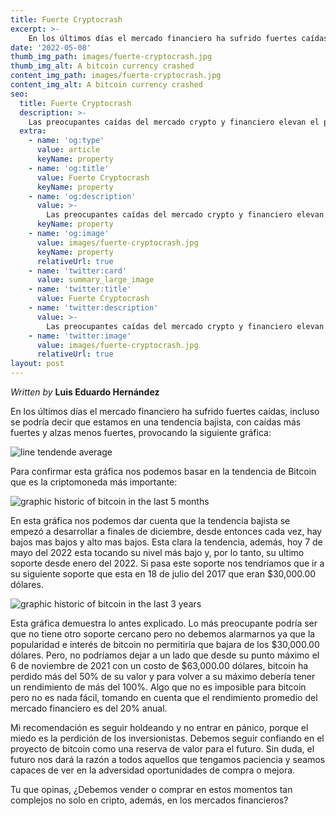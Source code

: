 ```yaml
---
title: Fuerte Cryptocrash
excerpt: >-
    En los últimos días el mercado financiero ha sufrido fuertes caídas, incluso se podría decir que estamos en una tendencia bajista, con caídas más fuertes y alzas menos fuertes, provocando la siguiente gráfica:
date: '2022-05-08'
thumb_img_path: images/fuerte-cryptocrash.jpg
thumb_img_alt: A bitcoin currency crashed   
content_img_path: images/fuerte-cryptocrash.jpg
content_img_alt: A bitcoin currency crashed 
seo:
  title: Fuerte Cryptocrash
  description: >-
    Las preocupantes caídas del mercado crypto y financiero elevan el pánico de inversión y su proyección se pone en duda.
  extra:
    - name: 'og:type'
      value: article
      keyName: property
    - name: 'og:title'
      value: Fuerte Cryptocrash
      keyName: property
    - name: 'og:description'
      value: >-
        Las preocupantes caídas del mercado crypto y financiero elevan el pánico de inversión y su proyección se pone en duda.
      keyName: property
    - name: 'og:image'
      value: images/fuerte-cryptocrash.jpg
      keyName: property
      relativeUrl: true
    - name: 'twitter:card'
      value: summary_large_image
    - name: 'twitter:title'
      value: Fuerte Cryptocrash
    - name: 'twitter:description'
      value: >-
        Las preocupantes caídas del mercado crypto y financiero elevan el pánico de inversión y su proyección se pone en duda.
    - name: 'twitter:image'
      value: images/fuerte-cryptocrash.jpg
      relativeUrl: true
layout: post
---
```


*Written by* **Luis Eduardo Hernández**

En los últimos días el mercado financiero ha sufrido fuertes caídas, incluso se podría decir que estamos en una tendencia bajista, con caídas más fuertes y alzas menos fuertes, provocando la siguiente gráfica:

<img src="https://i.postimg.cc/X7pdmQrt/Imagen-1.jpg" alt="line tendende average">

Para confirmar esta gráfica nos podemos basar en la tendencia de Bitcoin que es la criptomoneda más importante:

<img src="https://i.postimg.cc/dtrrJD99/Imagen-1.png" alt="graphic historic of bitcoin in the last 5 months">

En esta gráfica nos podemos dar cuenta que la tendencia bajista se empezó a desarrollar a finales de diciembre, desde entonces cada vez, hay bajos mas bajos y alto mas bajos. Esta clara la tendencia, además, hoy 7 de mayo del 2022 esta tocando su nivel más bajo y, por lo tanto, su ultimo soporte desde enero del 2022. Si pasa este soporte nos tendríamos que ir a su siguiente soporte que esta en 18 de julio del 2017 que eran $30,000.00 dólares.

<img src="https://i.postimg.cc/bvNt0gf6/Imagen-2.png" alt="graphic historic of bitcoin in the last 3 years">

Esta gráfica demuestra lo antes explicado. Lo más preocupante podría ser que no tiene otro soporte cercano pero no debemos alarmarnos ya que la popularidad e interés de bitcoin no permitiría que bajara de los $30,000.00 dólares. Pero, no podríamos dejar a un lado que desde su punto máximo el 6 de noviembre de 2021 con un costo de $63,000.00 dólares, bitcoin ha perdido más del 50% de su valor y para volver a su máximo debería tener un rendimiento de más del 100%. Algo que no es imposible para bitcoin pero no es nada fácil, tomando en cuenta que el rendimiento promedio del mercado financiero es del 20% anual.

Mi recomendación es seguir holdeando y no entrar en pánico, porque el miedo es la perdición de los inversionistas. Debemos seguir confiando en el proyecto de bitcoin como una reserva de valor para el futuro. Sin duda, el futuro nos dará la razón a todos aquellos que tengamos paciencia y seamos capaces de ver en la adversidad oportunidades de compra o mejora.

Tu que opinas, ¿Debemos vender o comprar en estos momentos tan complejos no solo en cripto, además, en los mercados financieros?
